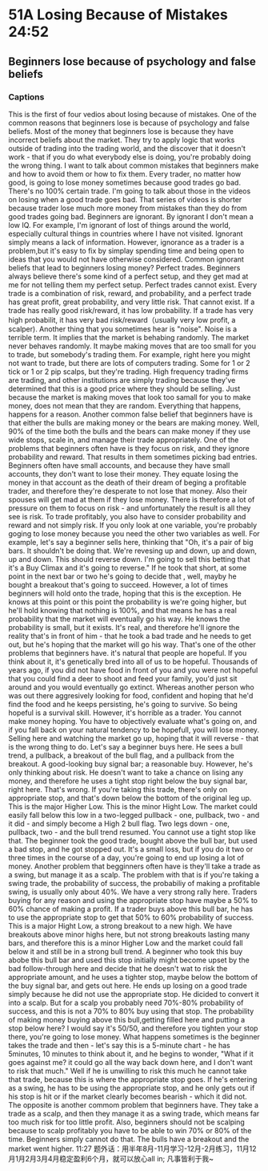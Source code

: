 # 51A Losing Because of Mistakes 24:52

## Beginners lose because of psychology and false beliefs

### Captions

This is the first of four vedios about losing because of mistakes.
One of the common reasons that beginners lose is because of psychology and false beliefs.
Most of the money that beginners lose is because they have incorrect beliefs about the market.
They try to apply logic that works outside of trading into the trading world, and the discover that it doesn't work - that if you do what everybody else is doing, you're probably doing the wrong thing.
I want to talk about common mistakes that beginners make and how to avoid them or how to fix them.
Every trader, no matter how good, is going to lose money sometimes because good trades go bad.
There's no 100% certain trade.
I'm going to talk about those in the videos on losing when a good trade goes bad.
That series of videos is shorter because trader lose much more money from mistakes than they do from good trades going bad.
Beginners are ignorant.
By ignorant I don't mean a low IQ.
For example, I'm ignorant of lost of things around the world, especially cultural things in countries where I have not visited.
Ignorant simply means a lack of information.
However, ignorance as a trader is a problem,but it's easy to fix by simplay spending time and being open to ideas that you would not have otherwise considered.
Common ignorant beliefs that lead to beginners losing money?
Perfect trades.
Beginners always believe there's some kind of a perfect setup, and they get mad at me for not telling them my perfect setup.
Perfect trades cannot exist.
Every trade is a combination of risk, reward, and probability, and a perfect trade has great profit, great probability, and very little risk.
That cannot exist.
If a trade has really good risk/reward, it has low probability.
If a trade has very high probabilit, it has very bad risk/reward（usually very low profit, a scalper).
Another thing that you sometimes hear is "noise". Noise is a terrible term.
It implies that the market is behabing randomly.
The market never behaves randomly.
It maybe making moves that are too small for you to trade, but somebody's trading them.
For example, right here you might not want to trade, but there are lots of computers trading.
Some for 1 or 2 tick or 1 or 2 pip scalps, but they're trading.
High frequency trading firms are trading, and other institutions are simply trading because they've determined that this is a good price where they should be selling.
Just because the market is making moves that look too samall for you to make money, does not mean that they are random.
Everything that happens, happens for a reason.
Another common false belief that beginners have is that either the bulls are making money or the bears are making money.
Well, 90% of the time both the bulls and the bears can make money if they use wide stops, scale in, and manage their trade appropriately.
One of the problems that beginners often have is they focus on risk, and they ignore probability and reward.
That results in them sometimes picking bad entries.
Beginners often have small accounts, and because they have small accounts, they don't want to lose their money.
They equate losing the money in that account as the death of their dream of beging a  profitable trader, and therefore they're desperate to not lose that money.
Also their spouses will get mad at them if they lose money.
There is therefore a lot of pressure on them to focus on risk - and unfortunately the result is all they see is risk.
To trade profitably, you also have to consider probability and reward and not simply risk.
If you only look at one variable, you're probably goging to lose money because you need the other two variables as well.
For example, let's say a beginner sells here, thinking that "Oh, it's a pair of big bars. It shouldn't be doing that. We're revesing up and down, up and down, up and down. This should reverse down. I'm going to sell this betting that it's a Buy Climax and it's going to reverse."
If he took that short, at some point in the next bar or two he's going to decide that , well, mayby he bought a breakout that's going to succeed.
However, a lot of times beginners will hold onto the trade, hoping that this is the exception.
He knows at this point or this point the probability is we're going higher, but he'll hold knowing that nothing is 100%, and that means he has a real probability that the market will eventually go his way.
He knows the probability is small, but it exists.
It's real, and therefore he'll ignore the reality that's in front of him - that he took a bad trade and he needs to get out, but he's hoping that the market will go his way.
That's one of the other problems that beginners have.
it's natural that people are hopeful.
If you think about it, it's genetically bred into all of us to be hopeful.
Thousands of years ago, if you did not have food in front of you and you were not hopeful that you could find a deer to shoot and feed your family, you'd just sit around and you would eventually go extinct.
Whereas another person who was out there aggresively looking for food, confident and hoping that he'd find the food and he keeps persisting, he's going to survive.
So being hopeful is a survival skill.
However, it's horrible as a trader.
You cannot make money hoping.
You have to objectively evaluate what's going on, and if you fall back on your natural tendency to be hopefull, you will lose money.
Selling here and watching the market go up, hoping that it will reverse - that is the wrong thing to do.
Let's say a beginner buys here.
He sees a bull trend, a pullback, a breakout of the bull flag, and a pullback from the breakout.
A good-looking buy signal bar; a reasonable buy.
However, he's only thinking about risk.
He doesn't want to take a chance on lising any money, and therefore he uses a tight stop right below the buy signal bar, right here.
That's wrong.
If you're taking this trade, there's only on appropriate stop, and that's down below the bottom of the original leg up.
This is the major Higher Low.
This is the minor Hight Low.
The market could easily fall below this low in a two-legged pullback - one, pullback, two - and it did - and simply become a High 2 bull flag.
Two legs down - one, pullback, two - and the bull trend resumed.
You cannot use a tight stop like that.
The beginner took the good trade, bought above the bull bar, but used a bad stop, and he got stopped out.
It's a small loss, but if you do it two or three times in the course of a day, you're going to end up losing a lot of money.
Another problem that begginners often have is they'll take a trade as a swing, but manage it as a scalp.
The problem with that is if you're taking a swing trade, the probability of success, the probabiliy of making a profitable swing, is usually only about 40%.
We have a very strong rally here.
Traders buying for any reason and using the appropriate stop have maybe a 50% to 60% chance of making a profit.
If a trader buys above this bull bar, he has to use the appropriate stop to get that 50% to 60% probability of success.
This is a major Hight Low, a strong breakout to a new high.
We have breakouts above minor highs here, but not strong breakouts lasting many bars, and therefore this is a minor Higher Low and the market could fall below it and still be in a strong bull trend.
A beginner who took this buy abobe this bull bar and used this stop initially might become upset by the bad follow-through here and decide that he doesn't wat to risk the appropriate amount, and he uses a tighter stop, maybe below the bottom of the buy signal bar, and gets out here.
He ends up losing on a good trade simply because he did not use the appropriate stop.
He dicided to convert it into a scalp.
But for a scalp you probably need 70%-80% probability of success, and this is not a 70% to 80% buy using that stop.
The probability of making money buying above this bull,getting filled here and putting a stop below here?
I would say it's 50/50, and therefore you tighten your stop there, you're going to lose money.
What happens sometimes is the beginner takes the trade and then - let's say this is a 5-minute chart - he has 5minutes, 10 minutes to think about it, and he begins to wonder, "What if it goes against me? it could go all the way back down here, and I don't want to risk that much."
Well if he is unwilling to risk this much he cannot take that trade, because this is where the appropriate stop goes.
If he's entering as a swing, he has to be using the appropriate stop, and he only gets out if his stop is hit or if the market clearly becomes bearish - which it did not.
The opposite is another commom problem that beginners have.
They take a trade as a scalp, and then they manage it as a swing trade, which means far too much risk for too little profit.
Also, beginners should not be scalping because to scalp profitably you have to be able to win 70% or 80% of the time.
Beginners simply cannot do that.
The bulls have a breakout and the market went higher.
11:27
题外话：用半年8月-11月学习-12月-2月练习，11月12月1月2月3月4月稳定盈利6个月，就可以放心all in;
凡事皆利于我~
